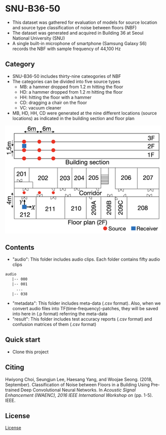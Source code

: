 # SNU-B36-50
- This dataset was gathered for evaluation of models for source location and source type classification of noise between floors (NBF)
- The dataset was generated and acquired in Building 36 at Seoul National University (SNU)
- A single built-in microphone of smartphone (Samsung Galaxy S6) records the NBF with sample frequency of 44,100 Hz




## Category

- SNU-B36-50 includes thirty-nine cateogories of NBF
- The categories can be divided into  five source types
  - MB: a hammer dropped from 1.2 *m* hitting the floor
  - HD: a hammer dropped from 1.2 *m* hitting the floor
  - HH: hitting the floor with a hammer
  - CD: dragging a chair on the floor
  - VC: vacuum cleaner
- MB, HD, HH, CD were generated at the nine different locations (source locations) as indicated in the building section and floor plan


![](https://github.com/yodacatmeow/SNU-B36-50/blob/master/figure/bldg-sec-floorplan.png)




## Contents

- "audio": This folder includes audio clips. Each folder contains fifty audio clips

```
audio
   |-- 000
   |-- 001
     ...
   |-- 038
```

- "metadata": This folder includes meta-data (.csv format). Also, when we convert audio files into TF(time-frequency)-patches, they will be saved into here in (.p format) referring the meta-data
- "result": This folder includes test accuracy reports (.csv format) and confusion matrices of them (.csv format)




## Quick start

- Clone this project





## Citing

Hwiyong Choi, Seungjun Lee, Haesang Yang, and Woojae Seong. (2018, September). Classification of Noise between Floors in a Building Using Pre-trained Deep Convolutional Neural Networks. In *Acoustic Signal Enhancement (IWAENC), 2016 IEEE International Workshop on* (pp. 1-5). IEEE.

## License

[License](https://github.com/yodacatmeow/VGG16_SNUB36-50/blob/master/LICENSE)
